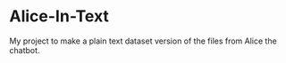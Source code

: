 # Alice-In-Text
My project to make a plain text dataset version of the files from Alice the chatbot.
